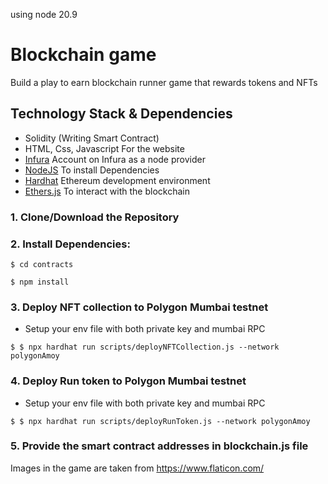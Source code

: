 using node 20.9

# Blockchain game

Build a play to earn blockchain runner game that rewards tokens and NFTs

## Technology Stack & Dependencies

- Solidity (Writing Smart Contract)
- HTML, Css, Javascript For the website
- [Infura](https://infura.io/) Account on Infura as a node provider
- [NodeJS](https://nodejs.org/en/) To install Dependencies
- [Hardhat](https://hardhat.org/) Ethereum development environment
- [Ethers.js](https://docs.ethers.io/v5/) To interact with the blockchain

### 1. Clone/Download the Repository

### 2. Install Dependencies:

```
$ cd contracts
```

```
$ npm install
```

### 3. Deploy NFT collection to Polygon Mumbai testnet

- Setup your env file with both private key and mumbai RPC

```
$ $ npx hardhat run scripts/deployNFTCollection.js --network polygonAmoy
```

### 4. Deploy Run token to Polygon Mumbai testnet

- Setup your env file with both private key and mumbai RPC

```
$ $ npx hardhat run scripts/deployRunToken.js --network polygonAmoy
```

### 5. Provide the smart contract addresses in blockchain.js file

Images in the game are taken from https://www.flaticon.com/

